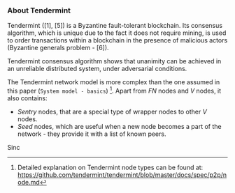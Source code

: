 ### About Tendermint

Tendermint ([1], [5]) is a Byzantine fault-tolerant blockchain. Its consensus algorithm, which is unique due to the fact it does not require mining, is used to order transactions within a blockchain in the presence of malicious actors (Byzantine generals problem - [6]). 

Tendermint consensus algorithm shows that unanimity can be achieved in an unreliable distributed system, under adversarial conditions.

The Tendermint network model is more complex than the one assumed in this paper (`System model - basics`) [^1]. Apart from *FN* nodes and *V* nodes, it also contains: 
* *Sentry* nodes, that are a special type of wrapper nodes to other *V* nodes.
* *Seed* nodes, which are useful when a new node becomes a part of the network - they provide it with a list of known peers.

Sinc

[^1]: Detailed explanation on Tendermint node types can be found at: <https://github.com/tendermint/tendermint/blob/master/docs/spec/p2p/node.md>



<!--stackedit_data:
eyJoaXN0b3J5IjpbOTg2NTE1MzMzLDI5NTYwMjY0OCwyMTQ3Mj
U4MDExLC0xOTIxOTQzNzE4LC0xODk1NzczMjk1LC0xMTE4MzI1
Njg5LDEwNjQ0MjI1ODEsLTY2MzU2MjAwNSw2NDcwNjEwMzNdfQ
==
-->